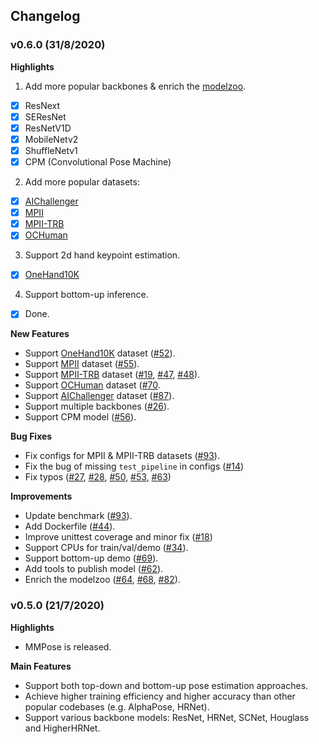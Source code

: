 ## Changelog

 ### v0.6.0 (31/8/2020)

 **Highlights**

1. Add more popular backbones & enrich the [modelzoo](https://mmpose.readthedocs.io/en/latest/model_zoo.html).
- [x] ResNext
- [x] SEResNet
- [x] ResNetV1D
- [x] MobileNetv2
- [x] ShuffleNetv1
- [x] CPM (Convolutional Pose Machine)

2. Add more popular datasets:
- [x] [AIChallenger](https://arxiv.org/abs/1711.06475?context=cs.CV)
- [x] [MPII](http://human-pose.mpi-inf.mpg.de/)
- [x] [MPII-TRB](https://github.com/kennymckormick/Triplet-Representation-of-human-Body)
- [x] [OCHuman](http://www.liruilong.cn/projects/pose2seg/index.html)

3. Support 2d hand keypoint estimation.
- [x] [OneHand10K](https://www.yangangwang.com/papers/WANG-MCC-2018-10.html)

4. Support bottom-up inference.
- [x] Done.


 **New Features**
- Support [OneHand10K](https://www.yangangwang.com/papers/WANG-MCC-2018-10.html) dataset ([#52](https://github.com/open-mmlab/mmpose/pull/52)).
- Support [MPII](http://human-pose.mpi-inf.mpg.de/) dataset ([#55](https://github.com/open-mmlab/mmpose/pull/55)).
- Support [MPII-TRB](https://github.com/kennymckormick/Triplet-Representation-of-human-Body) dataset ([#19](https://github.com/open-mmlab/mmpose/pull/19), [#47](https://github.com/open-mmlab/mmpose/pull/47), [#48](https://github.com/open-mmlab/mmpose/pull/48)).
- Support [OCHuman](http://www.liruilong.cn/projects/pose2seg/index.html) dataset ([#70](https://github.com/open-mmlab/mmpose/pull/70).
- Support [AIChallenger](https://arxiv.org/abs/1711.06475?context=cs.CV) dataset ([#87](https://github.com/open-mmlab/mmpose/pull/87)).
- Support multiple backbones ([#26](https://github.com/open-mmlab/mmpose/pull/26)).
- Support CPM model ([#56](https://github.com/open-mmlab/mmpose/pull/56)).

 **Bug Fixes**
- Fix configs for MPII & MPII-TRB datasets ([#93](https://github.com/open-mmlab/mmpose/pull/93)).
- Fix the bug of missing `test_pipeline` in configs ([#14](https://github.com/open-mmlab/mmpose/pull/14))
- Fix typos ([#27](https://github.com/open-mmlab/mmpose/pull/27), [#28](https://github.com/open-mmlab/mmpose/pull/28), [#50](https://github.com/open-mmlab/mmpose/pull/50), [#53](https://github.com/open-mmlab/mmpose/pull/53), [#63](https://github.com/open-mmlab/mmpose/pull/63))

 **Improvements**
- Update benchmark ([#93](https://github.com/open-mmlab/mmpose/pull/93)).
- Add Dockerfile ([#44](https://github.com/open-mmlab/mmpose/pull/44)).
- Improve unittest coverage and minor fix ([#18](https://github.com/open-mmlab/mmpose/pull/18))
- Support CPUs for train/val/demo ([#34](https://github.com/open-mmlab/mmpose/pull/34)).
- Support bottom-up demo ([#69](https://github.com/open-mmlab/mmpose/pull/69)).
- Add tools to publish model ([#62](https://github.com/open-mmlab/mmpose/pull/62)).
- Enrich the modelzoo ([#64](https://github.com/open-mmlab/mmpose/pull/64), [#68](https://github.com/open-mmlab/mmpose/pull/68), [#82](https://github.com/open-mmlab/mmpose/pull/82)).

 ### v0.5.0 (21/7/2020)

 **Highlights**
- MMPose is released.

 **Main Features**
- Support both top-down and bottom-up pose estimation approaches.
- Achieve higher training efficiency and higher accuracy than other popular codebases (e.g. AlphaPose, HRNet).
- Support various backbone models: ResNet, HRNet, SCNet, Houglass and HigherHRNet.
